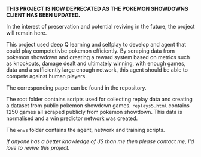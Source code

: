**THIS PROJECT IS NOW DEPRECATED AS THE POKEMON SHOWDOWNS CLIENT HAS BEEN UPDATED.**

In the interest of preservation and potential reviving in the future, the project will remain here.

This project used deep Q learning and selfplay to develop and agent that could play competetivbe pokemon efficiently. By scraping data from pokemon showdown and creating a reward system based on metrics such as knockouts, damage dealt and ultimately winning, with enough games, data and a sufficiently large enough network, this agent should be able to compete against human players.

The corresponding paper can be found in the repository. 

The root folder contains scripts used for collecting replay data and creating a dataset from public pokemon showdown games. ```replays5.html``` contains 1250 games all scraped publicly from pokemon showdown. This data is normalised and a win predictor network was created.

The ```envs``` folder contains the agent, network and training scripts. 



*If anyone has a better knowledge of JS than me then please contact me, I'd love to revive this project.*
